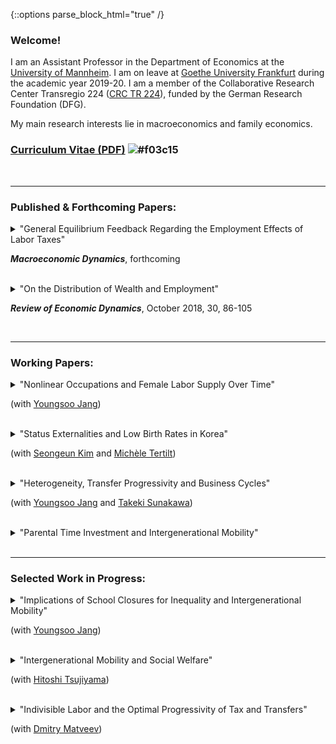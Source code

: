{::options parse_block_html="true" /}

### Welcome!

I am an Assistant Professor in the Department of Economics at the [University of Mannheim](https://www.vwl.uni-mannheim.de/en/). I am on leave at [Goethe University Frankfurt](https://www.wiwi.uni-frankfurt.de/en/departments/money-and-macroeconomics/home.html) during the academic year 2019-20. I am a member of the Collaborative Research Center Transregio 224 ([CRC TR 224](https://www.crctr224.de/en/about)), funded by the German Research Foundation (DFG).

My main research interests lie in macroeconomics and family economics.


### [Curriculum Vitae (PDF)](https://drive.google.com/open?id=1V89PqGcu1u-_4Zy0TVzXnegBO8EEkdlK) ![#f03c15](https://via.placeholder.com/15/f03c15/000000?text=+)

<br>

----

### Published & Forthcoming Papers:
<details>
  <summary markdown="span">"General Equilibrium Feedback Regarding the Employment Effects of Labor Taxes"
    
  ***Macroeconomic Dynamics***, forthcoming</summary>
  
  | **Abstract**          |
  |:---------------------------|
  | A higher labor tax rate increases the equilibrium real interest rate and reduces the equilibrium wage in a heterogeneous-agent model with endogenous savings and indivisible labor supply decisions. I show that these general equilibrium (GE) adjustments, in particular of the real interest rate, reinforce the negative employment impact of higher labor taxes. However, the representative-agent version of the model, which generates similar aggregate employment responses to labor tax changes, implies that GE feedback is neutral. The cross-country panel data reveal that the negative association between labor tax rates and the extensive margin labor supply is significantly and robustly weaker in small open economies where the interest rate is less tightly linked to domestic circumstances. This empirical evidence supports the transmission mechanism of labor tax changes for employment in the heterogeneous-agent model. |
  
  <a href="http://dx.doi.org/10.1017/S1365100519000087" target="_blank">Publisher</a> &#x1F4D7; / <a href="https://drive.google.com/open?id=1DoZpKCBzuf2Yo3OU-PsT_Z0LP_AUAcYr" target="_blank">Working Paper Version</a> &#x1F4D8;
  
  </details>
  <br> 
 <details>
  <summary markdown="span">"On the Distribution of Wealth and Employment"    

  ***Review of Economic Dynamics***, October 2018, 30, 86-105</summary>
  
  | **Abstract**          |
  |:---------------------------|
  | In the United States, the employment rate is nearly flat across wealth quintiles with the exception of the first quintile. Correlations between wealth and employment are close to zero or moderately positive. However, incomplete markets models with a standard utility function counterfactually generate a strongly negative relationship between wealth and employment. Using a fairly standard incomplete markets model calibrated to match the distribution of wealth, I find that government transfers and capital income taxation increase the (non-targeted) correlations between wealth and employment substantially, bringing the model closer to the data. As the model's fit with the distribution of wealth and employment improves, I find that the precautionary motive of labor supply is mitigated, thereby raising aggregate labor supply elasticities substantially. |
  
  <a href="https://www.sciencedirect.com/science/article/pii/S1094202518301613" target="_blank">Publisher</a> &#x1F4D7; / <a href="https://drive.google.com/open?id=1pYHMHYqz_z82_wU5vl7UEK0c7aHrY_Ht" target="_blank">Working Paper Version</a> &#x1F4D8;
  
</details>
<br>  
  
----

### Working Papers:
<details>
  <summary markdown="span">"Nonlinear Occupations and Female Labor Supply Over Time"
    
  (with [Youngsoo Jang](https://sites.google.com/site/youngsoojangecon/))</summary>
  
  | **Abstract**          |
  |:---------------------------|
  | High hours worked and higher returns to longer hours worked are common in many occupations, namely nonlinear occupations (Goldin 2014). Over the last four decades, both the share and relative wage premium of nonlinear occupations have been rising. Females have been facing rising experience premiums especially in nonlinear occupations. To quantitatively explore how these changes affected female labor supply over time, we build a quantitative, dynamic general equilibrium model of occupational choice and labor supply at both extensive and intensive margins. A decomposition analysis finds that the rising returns to experience, especially in nonlinear occupations, and technical change biased towards nonlinear occupations are important to explain the intensive margin of female labor supply that keeps rising even in the recent period during which female employment stagnates. Finally, a counterfactual experiment suggests that if the nonlinearities were to be gradually vanishing, female employment could have been higher at the expense of significantly lower intensive margin labor supply. |
  
  <a href="https://drive.google.com/file/d/1eIaFdyTdK74G1xBB1DkkcqZDwFezjoBP/view?usp=sharing" target="_blank">Working Paper</a> &#x1F4D8;
  
 </details>
 <br>
 <details>
  <summary markdown="span">"Status Externalities and Low Birth Rates in Korea"
    
  (with [Seongeun Kim](https://sites.google.com/site/sekimphd/) and [Michèle Tertilt](http://tertilt.vwl.uni-mannheim.de/))</summary>
  
<a href="https://" target="_blank">*Under revision; draft available soon*</a> &#x1F4D8;
  
 </details>
<br>
 <details>
  <summary markdown="span">"Heterogeneity, Transfer Progressivity and Business Cycles"
    
  (with [Youngsoo Jang](https://sites.google.com/site/youngsoojangecon/) and [Takeki Sunakawa](https://tkksnk.github.io/))</summary>
  
  | **Abstract**          |
  |:---------------------------|
  | This paper studies how transfer progressivity influences aggregate fluctuations when interacted with household heterogeneity. Using a simple static model of the extensive margin labor supply, we analytically characterize how transfer progressivity influences differential labor supply responses to aggregate conditions across heterogeneous households. We then build a quantitative dynamic general equilibrium model with both idiosyncratic and aggregate productivity shocks and show that the model delivers moderately procyclical average labor productivity and a large cyclical volatility of aggregate hours relative to output. Counterfactual exercises show that redistributive policies have very different implications for aggregate fluctuations, depending on whether tax progressivity or transfer progressivity is used. We provide empirical evidence on the heterogeneity of employment responses across the wage distribution, which supports the key model mechanism. |
  
  <a href="https://drive.google.com/open?id=1vW8i3IzULSe1yhjQC5vY8q-fE02pxHsl" target="_blank">Working Paper</a> &#x1F4D8;
  
 </details>
<br>
 <details>
  <summary markdown="span">"Parental Time Investment and Intergenerational Mobility"</summary>
  
  | **Abstract**          |
  |:---------------------------|
  | This paper constructs a quantitative model of intergenerational mobility in which lifetime income mobility is shaped by various channels including parental time investments in children. The calibrated model delievers positive educational gradients in parental time investment, as observed in the data, and also successfully accounts for untargeted distributional aspects of income mobility, captured in the income quintile transition matrix. The model implies that removing the positive educational gradients in parental time investment during the whole childhood would reduce intergenerational income persistence nearly by 40 percent. Policy experiments suggest that subsidies to childhood investments that can diminish positive educational gradients in parental time investments would increase intergenerational mobility, and that there are better ways of subsidizing investments to achieve greater mobility in terms of aggregate output and welfare. |
  
  <a href="https://drive.google.com/open?id=102hB2wCy8VFT9WsWgKMq0JM0sGNtKQF7" target="_blank">Working Paper</a> &#x1F4D8;
  
 </details>
<br>

----

### Selected Work in Progress:
<details>
  <summary markdown="span">"Implications of School Closures for Inequality and Intergenerational Mobility"
  
  (with [Youngsoo Jang](https://sites.google.com/site/youngsoojangecon/))</summary>
  
 </details>
<br>
<details>
  <summary markdown="span">"Intergenerational Mobility and Social Welfare"
  
  (with [Hitoshi Tsujiyama](https://sites.google.com/site/hitoshitsujiyama/))</summary>
  
 </details>
 <br>
 <details>
  <summary markdown="span">"Indivisible Labor and the Optimal Progressivity of Tax and Transfers"
  
  (with [Dmitry Matveev](https://www.sites.google.com/site/dimitrymatveev/))</summary>
  
 </details>
